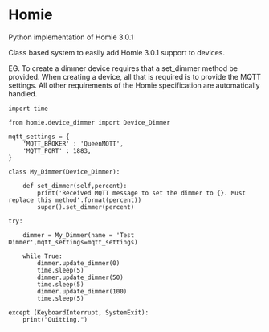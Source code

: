 # Homie

Python implementation of Homie 3.0.1

Class based system to easily add Homie 3.0.1 support to devices.

EG. To create a dimmer device requires that a set_dimmer method be provided. When creating a device, all that is required is to provide the MQTT settings. All other requirements of the Homie specification are automatically handled.

~~~~
import time

from homie.device_dimmer import Device_Dimmer

mqtt_settings = {
    'MQTT_BROKER' : 'QueenMQTT',
    'MQTT_PORT' : 1883,
}

class My_Dimmer(Device_Dimmer):

    def set_dimmer(self,percent):
        print('Received MQTT message to set the dimmer to {}. Must replace this method'.format(percent))
        super().set_dimmer(percent)        

try:

    dimmer = My_Dimmer(name = 'Test Dimmer',mqtt_settings=mqtt_settings)
    
    while True:
        dimmer.update_dimmer(0)
        time.sleep(5)
        dimmer.update_dimmer(50)
        time.sleep(5)
        dimmer.update_dimmer(100)
        time.sleep(5)

except (KeyboardInterrupt, SystemExit):
    print("Quitting.")      


~~~~